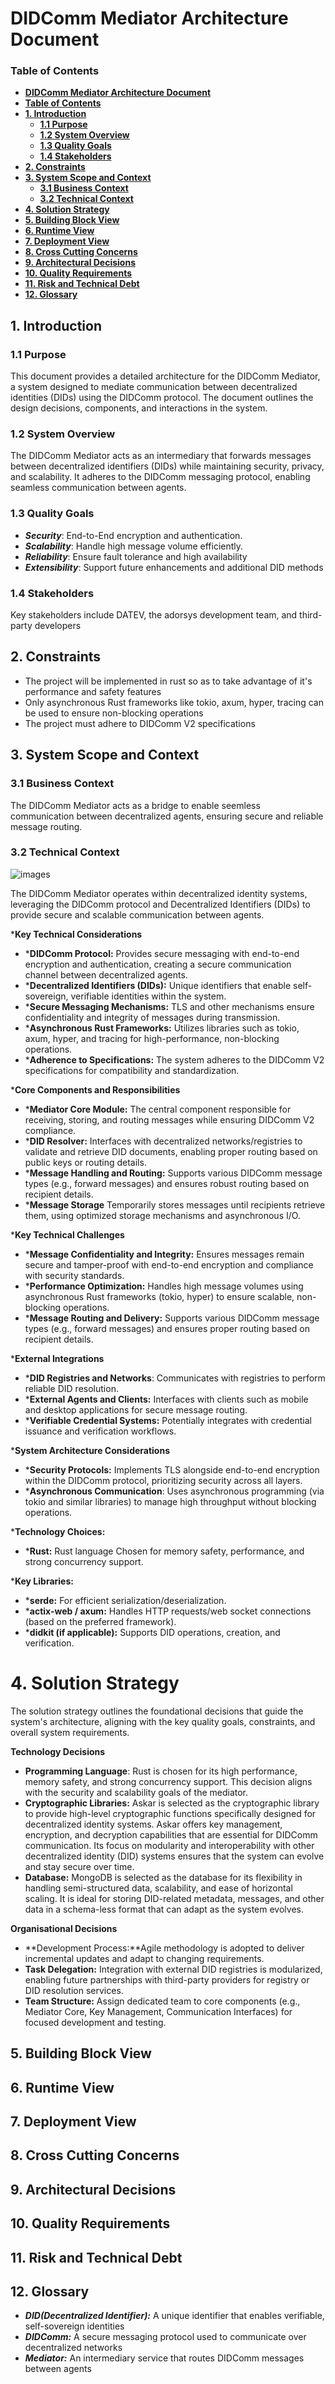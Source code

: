 # DIDComm Mediator Architecture Document

### **Table of Contents**
- [**DIDComm Mediator Architecture Document**](#didcomm-mediator-architecture-document)
- [**Table of Contents**](#table-of-contents)
- [**1. Introduction**](#1-introduction)
    - [**1.1 Purpose**](#11-purpose)
    - [**1.2 System Overview**](#12-system-overview)
    - [**1.3 Quality Goals**](#13-quality-goals)
    - [**1.4 Stakeholders**](#14-stakeholders)
- [**2. Constraints**](#2-constraints)
- [**3. System Scope and Context**](#3-system-scope-and-context)
    - [**3.1 Business Context**](#31-business-context)
    - [**3.2 Technical Context**](#32-technical-context)
- [**4. Solution Strategy**](#4-solution-strategy)
- [**5. Building Block View**](#5-building-block-view)
- [**6. Runtime View**](#6-runtime-view)
- [**7. Deployment View**](#7-deployment-view)
- [**8. Cross Cutting Concerns**](#8-cross-cutting-concerns)
- [**9. Architectural Decisions**](#9-architectural-decisions)
- [**10. Quality Requirements**](#10-quality-requirements)
- [**11. Risk and Technical Debt**](#11-risk-and-technical-debt)
- [**12. Glossary**](#12-glossary)

## 1. Introduction
### 1.1 Purpose
This document provides a detailed architecture for the DIDComm Mediator, a system designed to mediate communication between decentralized identities (DIDs) using the DIDComm protocol. The document outlines the design decisions, components, and interactions in the system.

### 1.2 System Overview
The DIDComm Mediator acts as an intermediary that forwards messages between decentralized identifiers (DIDs) while maintaining security, privacy, and scalability. It adheres to the DIDComm messaging protocol, enabling seamless communication between agents.

### 1.3 Quality Goals
- ***Security***: End-to-End encryption and authentication.
- ***Scalability***: Handle high message volume efficiently.
- ***Reliability***: Ensure fault tolerance and high availability
- ***Extensibility***: Support future enhancements and additional DID methods

### 1.4 Stakeholders
Key stakeholders include DATEV, the adorsys development team, and third-party developers

## 2. Constraints
- The project will be implemented in rust so as to take advantage of it's performance and safety features
- Only asynchronous Rust frameworks like tokio, axum, hyper, tracing can be used to ensure non-blocking operations
- The project must adhere to DIDComm V2 specifications

## 3. System Scope and Context
### 3.1 Business Context
The DIDComm Mediator acts as a bridge to enable seemless communication between decentralized agents, ensuring secure and reliable message routing.

### 3.2 Technical Context
![images](work-flow.png)

The DIDComm Mediator operates within decentralized identity systems, leveraging the DIDComm protocol and Decentralized Identifiers (DIDs) to provide secure and scalable communication between agents.

***Key Technical Considerations**
- ***DIDComm Protocol:** Provides secure messaging with end-to-end encryption and authentication, creating a secure communication channel between decentralized agents.
- ***Decentralized Identifiers (DIDs):** Unique identifiers that enable self-sovereign, verifiable identities within the system.
- ***Secure Messaging Mechanisms:** TLS and other mechanisms ensure confidentiality and integrity of messages during transmission.
- ***Asynchronous Rust Frameworks:** Utilizes libraries such as tokio, axum, hyper, and tracing for high-performance, non-blocking operations.
- ***Adherence to Specifications:** The system adheres to the DIDComm V2 specifications for compatibility and standardization.

***Core Components and Responsibilities**
- ***Mediator Core Module:** The central component responsible for receiving, storing, and routing messages while ensuring DIDComm V2 compliance.
- ***DID Resolver:** Interfaces with decentralized networks/registries to validate and retrieve DID documents, enabling proper routing based on public keys or routing details.
- ***Message Handling and Routing:** Supports various DIDComm message types (e.g., forward messages) and ensures robust routing based on recipient details.
- ***Message Storage** Temporarily stores messages until recipients retrieve them, using optimized storage mechanisms and asynchronous I/O.

***Key Technical Challenges**
- ***Message Confidentiality and Integrity:** Ensures messages remain secure and tamper-proof with end-to-end encryption and compliance with security standards.
- ***Performance Optimization:** Handles high message volumes using asynchronous Rust frameworks (tokio, hyper) to ensure scalable, non-blocking operations.
- ***Message Routing and Delivery:** Supports various DIDComm message types (e.g., forward messages) and ensures proper routing based on recipient details.

***External Integrations**
- ***DID Registries and Networks**: Communicates with registries to perform reliable DID resolution.
- ***External Agents and Clients:** Interfaces with clients such as mobile and desktop applications for secure message routing.
- ***Verifiable Credential Systems:** Potentially integrates with credential issuance and verification workflows.

***System Architecture Considerations**
- ***Security Protocols:** Implements TLS alongside end-to-end encryption within the DIDComm protocol, prioritizing security across all layers.
- ***Asynchronous Communication**: Uses asynchronous programming (via tokio and similar libraries) to manage high throughput without blocking operations.

***Technology Choices:**
- ***Rust:** Rust language Chosen for memory safety, performance, and strong concurrency support.

***Key Libraries:**
- ***serde:** For efficient serialization/deserialization.
- ***actix-web / axum:** Handles HTTP requests/web socket connections (based on the preferred framework).
- ***didkit (if applicable):** Supports DID operations, creation, and verification.

# 4. Solution Strategy
The solution strategy outlines the foundational decisions that guide the system's architecture, aligning with the key quality goals, constraints, and overall system requirements.

**Technology Decisions**
- **Programming Language**: Rust is chosen for its high performance, memory safety, and strong concurrency support. This decision aligns with the security and scalability goals of the mediator.
- **Cryptographic Libraries:** Askar is selected as the cryptographic library to provide high-level cryptographic functions specifically designed for decentralized identity systems. Askar offers key management, encryption, and decryption capabilities that are essential for DIDComm communication. Its focus on modularity and interoperability with other decentralized identity (DID) systems ensures that the system can evolve and stay secure over time.
- **Database:** MongoDB is selected as the database for its flexibility in handling semi-structured data, scalability, and ease of horizontal scaling. It is ideal for storing DID-related metadata, messages, and other data in a schema-less format that can adapt as the system evolves.

**Organisational Decisions**
- **Development Process:**Agile methodology is adopted to deliver incremental updates and adapt to changing requirements.
- **Task Delegation:** Integration with external DID registries is modularized, enabling future partnerships with third-party providers for registry or DID resolution services.
- **Team Structure:** Assign dedicated team to core components (e.g., Mediator Core, Key Management, Communication Interfaces) for focused development and testing.


## 5. Building Block View

## 6. Runtime View

## 7. Deployment View

## 8. Cross Cutting Concerns

## 9. Architectural Decisions

## 10. Quality Requirements

## 11. Risk and Technical Debt

## 12. Glossary
- ***DID(Decentralized Identifier):*** A unique identifier that enables verifiable, self-sovereign identities
- ***DIDComm:*** A secure messaging protocol used to communicate over decentralized networks
- ***Mediator:*** An intermediary service that routes DIDComm messages between agents

